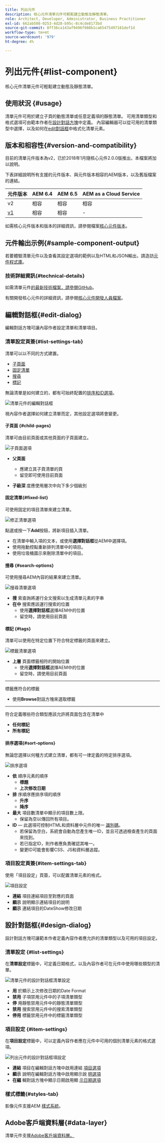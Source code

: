 ```yaml
---
title: 列出元件
description: 核心元件清單元件可輕鬆建立動態及靜態清單。
role: Architect, Developer, Administrator, Business Practitioner
exl-id: 662ab508-0253-4d28-b95c-8c4cde8173bd
source-git-commit: 8ff36ca143af9496f988b1ca65475497181def1d
workflow-type: tm+mt
source-wordcount: '979'
ht-degree: 4%

---
```


# 列出元件{#list-component}

核心元件清單元件可輕鬆建立動態及靜態清單。

## 使用狀況 {#usage}

清單元件可用於建立子頁的動態清單或任意定義項的靜態清單。 可用清單類型和格式選項可由範本作者在[設計對話方塊](#design-dialog)中定義。 內容編輯器可以從可用的清單類型中選擇，以及如何在[edit對話框](#edit-dialog)中格式化清單元素。

## 版本和相容性{#version-and-compatibility}

目前的清單元件版本為v2，已於2018年1月隨核心元件2.0.0版推出，本檔案將加以說明。

下表詳細說明所有支援的元件版本、與元件版本相容的AEM版本，以及舊版檔案的連結。

| 元件版本 | AEM 6.4 | AEM 6.5 | AEM as a Cloud Service  |
|--- |--- |--- |---|
| v2 | 相容 | 相容 | 相容 |
| [v1](v1/list-v1.md) | 相容 | 相容 | - |

如需核心元件版本和版本的詳細資訊，請參閱檔案[核心元件版本](/help/versions.md)。

## 元件輸出示例{#sample-component-output}

若要體驗清單元件以及查看其設定選項的範例以及HTML和JSON輸出，請造訪[元件程式庫](https://adobe.com/go/aem_cmp_library_list)。

### 技術詳細資訊{#technical-details}

如需清單元件[的最新技術檔案，請參閱GitHub](https://adobe.com/go/aem_cmp_tech_list_v2)。

有關開發核心元件的詳細資訊，請參閱[核心元件開發人員檔案](/help/developing/overview.md)。

## 編輯對話框{#edit-dialog}

編輯對話方塊可讓內容作者設定清單和清單項目。

### 清單設定頁簽{#list-settings-tab}

清單可以以不同的方式建置。

* [子頁面](#child-pages)
* [固定清單](#fixed-list)
* [搜尋](#search-options)
* [標記](#tags)

無論清單是如何建立的，都有可始終配置的[排序和ID選項](#sort-options)。

![清單元件的編輯對話框](/help/assets/list-edit.png)

視內容作者選擇如何建立清單而定，其他設定選項將會變更。

#### 子頁面 {#child-pages}

清單可由目前頁面或其他頁面的子頁面建立。

![子頁面選項](/help/assets/list-edit-child-pages.png)

* **父頁面**
   * 應建立其子頁清單的頁
   * 留空即可使用目前頁面

* **子級深**
度應使用層次中向下多少個級別

#### 固定清單{#fixed-list}

可使用固定的項目清單來建立清單。

![修正清單選項](/help/assets/list-edit-fixed.png)

點選或按一下&#x200B;**Add**&#x200B;按鈕，將新項目插入清單。

* 在清單中輸入項的文本，或使用&#x200B;**選擇對話框**&#x200B;從AEM中選擇項。
* 使用拖動控點重新排列清單中的項目。
* 使用垃圾桶圖示來刪除清單中的項目。

#### 搜尋 {#search-options}

可使用搜尋AEM內容的結果來建立清單。

![搜尋清單選項](/help/assets/list-edit-search.png)

* **搜**
索查詢將運行全文搜索以生成清單元素的字串
* **在中**
搜索應該運行搜索的位置
   * 使用&#x200B;**選擇對話框**&#x200B;選擇AEM中的位置
   * 留空時，請使用目前頁面

#### 標記 {#tags}

清單可以使用在特定位置下符合特定標籤的頁面來建立。

![標籤清單選項](/help/assets/list-edit-tags.png)

* **上層**
頁面標籤相符的開始位置
   * 使用&#x200B;**選擇對話框**&#x200B;選擇AEM中的位置
   * 留空時，請使用目前頁面
* ****
標籤應符合的標籤
   * 使用&#x200B;**Browse**&#x200B;對話方塊來選取標籤
* ****
符合定義哪些符合類型應該允許將頁面包含在清單中
   * **任何標記**
   * **所有標記**

#### 排序選項{#sort-options}

無論您選擇以何種方式建立清單，都有可一律定義的特定排序選項。

![排序選項](/help/assets/list-edit-sort-options.png)

* **依**
順序元素的順序
   * **標題**
   * **上次修改日期**
* **排**
序順序應排序項的順序
   * **升序**
   * **降序**
* **最大**
項目數清單中顯示的項目數上限。
   * 保留為空以傳回所有項目。
* **ID**  — 此選項可控制HTML和資料層中元件的唯一 [識別碼](/help/developing/data-layer/overview.md)。
   * 若保留為空白，系統會自動為您產生唯一ID，並且可透過檢查產生的頁面來找到。
   * 若已指定ID，則作者應負責確認其唯一。
   * 變更ID可能會影響CSS、JS和資料層追蹤。

### 項目設定頁簽{#item-settings-tab}

使用「項目設定」頁簽，可以配置清單元素的格式。

![項目設定](/help/assets/list-edit-items.png)

* **連結**
項目連結項目至對應的頁面
* **顯示**
說明顯示連結項目的說明
* **顯示**
連結項目的DateShow修改日期

## 設計對話框{#design-dialog}

設計對話方塊可讓範本作者定義內容作者應允許的清單類型以及可用的項目設定。

### 清單設定 {#list-settings}

在&#x200B;**清單設定**&#x200B;標籤中，可定義日期格式，以及內容作者可在元件中使用哪些類型的清單。

![清單元件的設計對話框清單設定](/help/assets/list-design-list-settings.png)

* **用**
於顯示上次修改日期的Date Format
* **禁用**
子項禁用元件中的子項清單類型
* **停**
用靜態禁用元件中的靜態清單類型
* **禁用**
搜索禁用元件中的搜索清單類型
* **停用**
標籤禁用元件中的標籤清單類型

### 項目設定 {#item-settings}

在&#x200B;**項目設定**&#x200B;標籤中，可以定義內容作者應在元件中可用的個別清單元素的格式選項。

![列出元件的設計對話框項設定](/help/assets/list-design-item-settings.png)

* **連結**
項目在編輯對話方塊中啟用連結 [項目選項](#edit-dialog)
* **顯示**
說明在編輯對話方塊中啟用顯示說 [明選項](#edit-dialog)
* **在編**
輯對話方塊中顯示日期啟用顯 [示日期選項](#edit-dialog)

### 樣式標籤{#styles-tab}

影像元件支援AEM [樣式系統](/help/get-started/authoring.md#component-styling)。

## Adobe客戶端資料層{#data-layer}

清單元件支援[Adobe客戶端資料層。](/help/developing/data-layer/overview.md)
